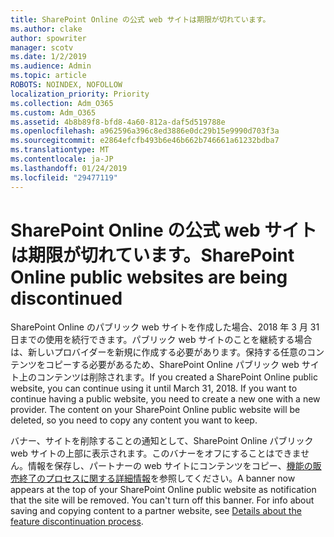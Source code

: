 ```yaml
---
title: SharePoint Online の公式 web サイトは期限が切れています。
ms.author: clake
author: spowriter
manager: scotv
ms.date: 1/2/2019
ms.audience: Admin
ms.topic: article
ROBOTS: NOINDEX, NOFOLLOW
localization_priority: Priority
ms.collection: Adm_O365
ms.custom: Adm_O365
ms.assetid: 4b8b89f8-bfd8-4a60-812a-daf5d519788e
ms.openlocfilehash: a962596a396c8ed3886e0dc29b15e9990d703f3a
ms.sourcegitcommit: e2864efcfb493b6e46b662b746661a61232bdba7
ms.translationtype: MT
ms.contentlocale: ja-JP
ms.lasthandoff: 01/24/2019
ms.locfileid: "29477119"
---
```

# <a name="sharepoint-online-public-websites-are-being-discontinued"></a><span data-ttu-id="f9690-102">SharePoint Online の公式 web サイトは期限が切れています。</span><span class="sxs-lookup"><span data-stu-id="f9690-102">SharePoint Online public websites are being discontinued</span></span>

<span data-ttu-id="f9690-p101">SharePoint Online のパブリック web サイトを作成した場合、2018 年 3 月 31日までの使用を続行できます。パブリック web サイトのことを継続する場合は、新しいプロバイダーを新規に作成する必要があります。保持する任意のコンテンツをコピーする必要があるため、SharePoint Online パブリック web サイト上のコンテンツは削除されます。</span><span class="sxs-lookup"><span data-stu-id="f9690-p101">If you created a SharePoint Online public website, you can continue using it until March 31, 2018. If you want to continue having a public website, you need to create a new one with a new provider. The content on your SharePoint Online public website will be deleted, so you need to copy any content you want to keep.</span></span>
  
<span data-ttu-id="f9690-p102">バナー、サイトを削除することの通知として、SharePoint Online パブリック web サイトの上部に表示されます。このバナーをオフにすることはできません。情報を保存し、パートナーの web サイトにコンテンツをコピー、[機能の販売終了のプロセスに関する詳細情報](https://go.microsoft.com/fwlink/?linkid=866980)を参照してください。</span><span class="sxs-lookup"><span data-stu-id="f9690-p102">A banner now appears at the top of your SharePoint Online public website as notification that the site will be removed. You can't turn off this banner. For info about saving and copying content to a partner website, see [Details about the feature discontinuation process](https://go.microsoft.com/fwlink/?linkid=866980).</span></span> 
  

